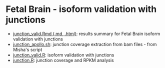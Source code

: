 Fetal Brain - isoform validation with junctions
===============================================
* [junction_valid.Rmd (.md, .html)](./junction_valid.md): results summary for Fetal Brain isoform validation with junctions 
* [junction_apollo.sh](./junction_apollo.sh): junction coverage extraction from bam files - from Misha's script
* [junction_valid.R](./junction_valid.R): isoform validation with junctions 
* [junction.R](./junction.R): junction coverage and RPKM analysis
